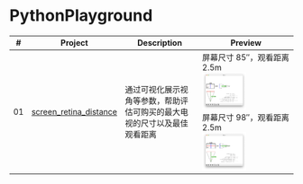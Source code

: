 # PythonPlayground

|  #  | Project                                             | Description                           | Preview                                                                                                                                                                                            |
| :-: |-----------------------------------------------------|---------------------------------------|----------------------------------------------------------------------------------------------------------------------------------------------------------------------------------------------------|
| 01  | [screen_retina_distance](screen_retina_distance.py) | 通过可视化展示视角等参数，帮助评估可购买的最大电视的尺寸以及最佳观看距离  | 屏幕尺寸 85″，观看距离 2.5m <br> <img src="images/screen_85_d_250.png" style="width:50%; height:auto;"> <br> 屏幕尺寸 98″，观看距离 2.5m <br> <img src="images/screen_98_d_250.png" style="width:50%; height:auto;"> |
